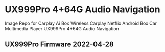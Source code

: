 # UX999Pro 4+64G Audio Navigation
Image Repo for Carplay Ai Box Wireless Carplay Netflix Android Box Car Multimedia Player UX999Pro 4+64G Audio Navigation

## UX999Pro Firmware 2022-04-28
